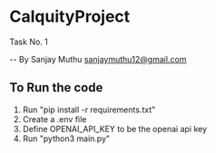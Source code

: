 # CalquityProject

Task No. 1

-- By Sanjay Muthu <sanjaymuthu12@gmail.com>

## To Run the code
1. Run "pip install -r requirements.txt"
2. Create a .env file
3. Define OPENAI_API_KEY to be the openai api key 
4. Run "python3 main.py"

